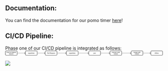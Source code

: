 ## Documentation:
You can find the documentation for our pomo timer [here](jsdocs)!

## CI/CD Pipeline: 
Phase one of our CI/CD pipeline is integrated as follows:
<img src="cicd.drawio.png" alt="CICD flowchart"  />

[![](http://img.youtube.com/vi/3krFFQ0mCoo/0.jpg)](http://www.youtube.com/watch?v=3krFFQ0mCoo "pipeline demonstration")
